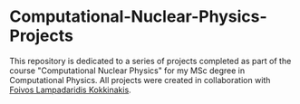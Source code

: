 # Computational-Nuclear-Physics-Projects
This repository is dedicated to a series of projects completed as part of the course "Computational Nuclear Physics" for my MSc degree in Computational Physics. All projects were created in collaboration with [Foivos Lampadaridis Kokkinakis](https://github.com/flampada2001).
